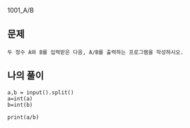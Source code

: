 1001_A/B

## 문제
    두 정수 A와 B를 입력받은 다음, A/B를 출력하는 프로그램을 작성하시오.

## 나의 풀이

    a,b = input().split()
    a=int(a)
    b=int(b)

    print(a/b)